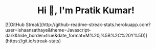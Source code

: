 <h1 align="center">Hi 👋, I'm Pratik Kumar!</h1>
[![GitHub Streak](http://github-readme-streak-stats.herokuapp.com?user=ishaansathaye&theme=Javascript-dark&hide_border=true&date_format=M%20j%5B%2C%20Y%5D)](https://git.io/streak-stats)